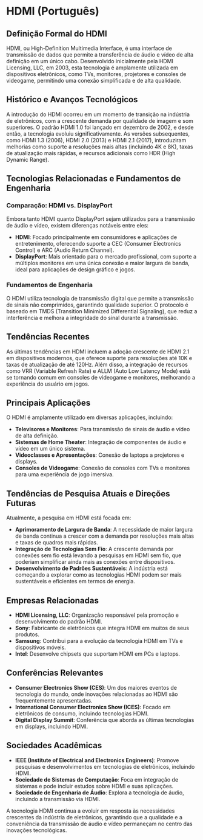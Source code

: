 # HDMI (Português)

## Definição Formal do HDMI

HDMI, ou High-Definition Multimedia Interface, é uma interface de transmissão de dados que permite a transferência de áudio e vídeo de alta definição em um único cabo. Desenvolvido inicialmente pela HDMI Licensing, LLC, em 2003, esta tecnologia é amplamente utilizada em dispositivos eletrônicos, como TVs, monitores, projetores e consoles de videogame, permitindo uma conexão simplificada e de alta qualidade.

## Histórico e Avanços Tecnológicos

A introdução do HDMI ocorreu em um momento de transição na indústria de eletrônicos, com a crescente demanda por qualidade de imagem e som superiores. O padrão HDMI 1.0 foi lançado em dezembro de 2002, e desde então, a tecnologia evoluiu significativamente. As versões subsequentes, como HDMI 1.3 (2006), HDMI 2.0 (2013) e HDMI 2.1 (2017), introduziram melhorias como suporte a resoluções mais altas (incluindo 4K e 8K), taxas de atualização mais rápidas, e recursos adicionais como HDR (High Dynamic Range).

## Tecnologias Relacionadas e Fundamentos de Engenharia

### Comparação: HDMI vs. DisplayPort

Embora tanto HDMI quanto DisplayPort sejam utilizados para a transmissão de áudio e vídeo, existem diferenças notáveis entre eles:

- **HDMI**: Focado principalmente em consumidores e aplicações de entretenimento, oferecendo suporte a CEC (Consumer Electronics Control) e ARC (Audio Return Channel).
- **DisplayPort**: Mais orientado para o mercado profissional, com suporte a múltiplos monitores em uma única conexão e maior largura de banda, ideal para aplicações de design gráfico e jogos.

### Fundamentos de Engenharia

O HDMI utiliza tecnologia de transmissão digital que permite a transmissão de sinais não comprimidos, garantindo qualidade superior. O protocolo é baseado em TMDS (Transition Minimized Differential Signaling), que reduz a interferência e melhora a integridade do sinal durante a transmissão.

## Tendências Recentes

As últimas tendências em HDMI incluem a adoção crescente de HDMI 2.1 em dispositivos modernos, que oferece suporte para resoluções até 10K e taxas de atualização de até 120Hz. Além disso, a integração de recursos como VRR (Variable Refresh Rate) e ALLM (Auto Low Latency Mode) está se tornando comum em consoles de videogame e monitores, melhorando a experiência do usuário em jogos.

## Principais Aplicações

O HDMI é amplamente utilizado em diversas aplicações, incluindo:

- **Televisores e Monitores**: Para transmissão de sinais de áudio e vídeo de alta definição.
- **Sistemas de Home Theater**: Integração de componentes de áudio e vídeo em um único sistema.
- **Videoclasses e Apresentações**: Conexão de laptops a projetores e displays.
- **Consoles de Videogame**: Conexão de consoles com TVs e monitores para uma experiência de jogo imersiva.

## Tendências de Pesquisa Atuais e Direções Futuras

Atualmente, a pesquisa em HDMI está focada em:

- **Aprimoramento de Largura de Banda**: A necessidade de maior largura de banda continua a crescer com a demanda por resoluções mais altas e taxas de quadros mais rápidas.
- **Integração de Tecnologias Sem Fio**: A crescente demanda por conexões sem fio está levando a pesquisas em HDMI sem fio, que poderiam simplificar ainda mais as conexões entre dispositivos.
- **Desenvolvimento de Padrões Sustentáveis**: A indústria está começando a explorar como as tecnologias HDMI podem ser mais sustentáveis e eficientes em termos de energia.

## Empresas Relacionadas

- **HDMI Licensing, LLC**: Organização responsável pela promoção e desenvolvimento do padrão HDMI.
- **Sony**: Fabricante de eletrônicos que integra HDMI em muitos de seus produtos.
- **Samsung**: Contribui para a evolução da tecnologia HDMI em TVs e dispositivos móveis.
- **Intel**: Desenvolve chipsets que suportam HDMI em PCs e laptops.

## Conferências Relevantes

- **Consumer Electronics Show (CES)**: Um dos maiores eventos de tecnologia do mundo, onde inovações relacionadas ao HDMI são frequentemente apresentadas.
- **International Consumer Electronics Show (ICES)**: Focado em eletrônicos de consumo, incluindo tecnologias HDMI.
- **Digital Display Summit**: Conferência que aborda as últimas tecnologias em displays, incluindo HDMI.

## Sociedades Acadêmicas

- **IEEE (Institute of Electrical and Electronics Engineers)**: Promove pesquisas e desenvolvimentos em tecnologias de eletrônicos, incluindo HDMI.
- **Sociedade de Sistemas de Computação**: Foca em integração de sistemas e pode incluir estudos sobre HDMI e suas aplicações.
- **Sociedade de Engenharia de Áudio**: Explora a tecnologia de áudio, incluindo a transmissão via HDMI.

A tecnologia HDMI continua a evoluir em resposta às necessidades crescentes da indústria de eletrônicos, garantindo que a qualidade e a conveniência da transmissão de áudio e vídeo permaneçam no centro das inovações tecnológicas.